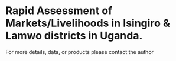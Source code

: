 # Rapid Assessment of Markets/Livelihoods in Isingiro & Lamwo districts in Uganda.

For more details, data, or products please contact the author
